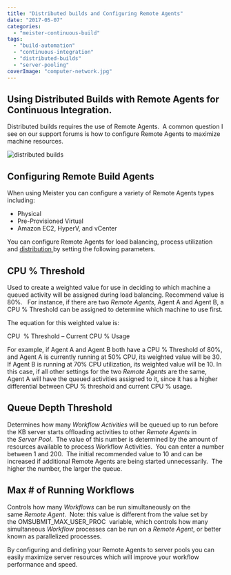 ```yaml
---
title: "Distributed builds and Configuring Remote Agents"
date: "2017-05-07"
categories: 
  - "meister-continuous-build"
tags: 
  - "build-automation"
  - "continuous-integration"
  - "distributed-builds"
  - "server-pooling"
coverImage: "computer-network.jpg"
---
```


## Using Distributed Builds with Remote Agents for Continuous Integration.

Distributed builds requires the use of Remote Agents.  A common question I see on our support forums is how to configure Remote Agents to maximize machine resources. 

<div>
<img src="/images/computer-network-300x225.jpg" alt="distributed builds" />
</div>

## Configuring Remote Build Agents

When using Meister you can configure a variety of Remote Agents types including:

- Physical
- Pre-Provisioned Virtual
- Amazon EC2, HyperV, and vCenter

You can configure Remote Agents for load balancing, process utilization and <a href="https://en.wikipedia.org/wiki/Build_automation#Distributed_build_automation"> distribution </a> by setting the following parameters.

## CPU % Threshold

Used to create a weighted value for use in deciding to which machine a queued activity will be assigned during load balancing. Recommend value is 80%.   For instance, if there are two _Remote Agents_, Agent A and Agent B, a CPU % Threshold can be assigned to determine which machine to use first.

The equation for this weighted value is:

CPU  % Threshold – Current CPU % Usage

For example, if Agent A and Agent B both have a CPU % Threshold of 80%, and Agent A is currently running at 50% CPU, its weighted value will be 30. If Agent B is running at 70% CPU utilization, its weighted value will be 10. In this case, if all other settings for the two _Remote Agents_ are the same, Agent A will have the queued activities assigned to it, since it has a higher differential between CPU % threshold and current CPU % usage.

## Queue Depth Threshold

Determines how many _Workflow Activities_ will be queued up to run before the KB server starts offloading activities to other _Remote Agents_ in the _Server Pool_.  The value of this number is determined by the amount of resources available to process Workflow Activities.  You can enter a number between 1 and 200.  The initial recommended value to 10 and can be increased if additional Remote Agents are being started unnecessarily.  The higher the number, the larger the queue.

## Max # of Running Workflows

Controls how many _Workflows_ can be run simultaneously on the same _Remote Agent_.  Note: this value is different from the value set by the OMSUBMIT\_MAX\_USER\_PROC  variable, which controls how many simultaneous _Workflow_ processes can be run on a _Remote Agent_, or better known as parallelized processes.

By configuring and defining your Remote Agents to server pools you can easily maximize server resources which will improve your workflow performance and speed.
